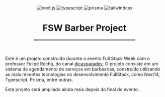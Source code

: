 <div align='center'>
  <div>
    <img src="https://img.shields.io/badge/Next-black?style=for-the-badge&logo=next.js&logoColor=white" alt="next.js" />
    <img src="https://img.shields.io/badge/typescript-%23007ACC.svg?style=for-the-badge&logo=typescript&logoColor=white" alt="typescript" />
    <img src="https://img.shields.io/badge/Prisma-3982CE?style=for-the-badge&logo=Prisma&logoColor=white" alt="prisma" />
    <img src="https://img.shields.io/badge/-Tailwind_CSS-black?style=for-the-badge&logoColor=white&logo=tailwindcss&color=06B6D4" alt="tailwindcss" />
  </div>

  <h1 align="center">FSW Barber Project</h1>
</div>
<p align="center">
  <a href="">
 <img src=".github/FSW 5.0 [Live].png" alt="Imagem site" width=80% height="1%" style=""></a>
</p>
Este é um projeto construido durante o evento Full Stack Week com o professor Felipe Rocha, do canal <a target="_blank" href="https://www.youtube.com/@dicasparadevs">dicasparadev</a>. O projeto consiste em um sistema de agendamento de serviços em barbearias, construído utilizando as mais recentes tecnologias no desenvolvimento FullStack, como Next14, Typescript, Prisma, entre outras.

Este projeto será ampliado ainda mais depois do final do evento.

